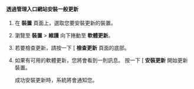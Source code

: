 <!--author=SharS last changed: 9/17/15-->

#### 透過管理入口網站安裝一般更新

1. 在 **裝置** 頁面上，選取您要安裝更新的裝置。

2. 瀏覽至 **裝置** > **維護** 向下捲動至 **軟體更新**。

3. 若要檢查更新，請按一下 [ **檢查更新** 頁面的底部。

4. 如果有可用的軟體更新，您將會看到一則訊息。 按一下 [ **安裝更新** 開始更新裝置。

    成功安裝更新時，系統將會通知您。

